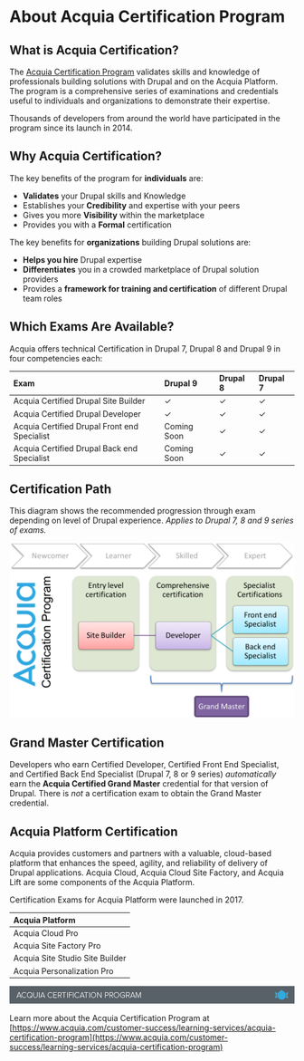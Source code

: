# About Acquia Certification Program

## What is Acquia Certification?

The [Acquia Certification Program](https://www.acquia.com/customer-success/learning-services/acquia-certification-program-overview) validates skills and knowledge of professionals building solutions with Drupal and on the Acquia Platform. The program is a comprehensive series of examinations and credentials useful to individuals and organizations to demonstrate their expertise.

Thousands of developers from around the world have participated in the program since its launch in 2014.

## Why Acquia Certification?

The key benefits of the program for **individuals** are:

* **Validates** your Drupal skills and Knowledge
* Establishes your **Credibility** and expertise with your peers
* Gives you more **Visibility** within the marketplace
* Provides you with a **Formal** certification

The key benefits for **organizations** building Drupal solutions are:

* **Helps you hire** Drupal expertise
* **Differentiates** you in a crowded marketplace of Drupal solution providers
* Provides a **framework for training and certification** of different Drupal team roles

## Which Exams Are Available?

Acquia offers technical Certification in Drupal 7, Drupal 8 and Drupal 9 in four competencies each:

| Exam | Drupal 9 | Drupal 8 | Drupal 7 |
| :--- | :--- | :--- | :--- |
| Acquia Certified Drupal Site Builder | ✓ | ✓ | ✓ |
| Acquia Certified Drupal Developer | ✓ | ✓ | ✓ |
| Acquia Certified Drupal Front end Specialist | Coming Soon | ✓ | ✓ |
| Acquia Certified Drupal Back end Specialist | Coming Soon | ✓ | ✓ |

## Certification Path

This diagram shows the recommended progression through exam depending on level of Drupal experience. _Applies to Drupal 7, 8  and 9 series of exams._

![](.gitbook/assets/Cert-Program-Overview.png)

## Grand Master Certification

Developers who earn Certified Developer, Certified Front End Specialist, and Certified Back End Specialist \(Drupal 7, 8 or 9 series\) _automatically_ earn the **Acquia Certified Grand Master** credential for that version of Drupal. There is _not_ a certification exam to obtain the Grand Master credential.

## Acquia Platform Certification

Acquia provides customers and partners with a valuable, cloud-based platform that enhances the speed, agility, and reliability of delivery of Drupal applications. Acquia Cloud, Acquia Cloud Site Factory, and Acquia Lift are some components of the Acquia Platform.

Certification Exams for Acquia Platform were launched in 2017.

| Acquia Platform |
| :--- |
| Acquia Cloud Pro |
| Acquia Site Factory Pro |
| Acquia Site Studio Site Builder |
| Acquia Personalization Pro |

![](.gitbook/assets/inner-page-footer.png)

Learn more about the Acquia Certification Program at [https://www.acquia.com/customer-success/learning-services/acquia-certification-program](https://www.acquia.com/customer-success/learning-services/acquia-certification-program)

